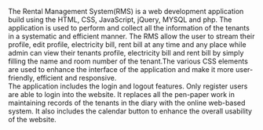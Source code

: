 The Rental Management System(RMS) is a web development application build using the HTML, CSS, JavaScript, jQuery, MYSQL and php. The application is used to perform and collect all the information of the tenants in a systematic and efficient manner. The RMS allow the user to stream their profile, edit profile, electricity bill, rent bill at any time and any place while admin can view their tenants profile, electricity bill and rent bill by simply filling the name and room number of the tenant.The various CSS elements are used to enhance the interface of the application and make it more user-friendly, efficient and responsive.  
                                                            The application includes the login and logout features. Only register users are able to login into the website. It replaces all the pen-paper work in maintaining records of the tenants in the diary with the online web-based system. It also includes the calendar button to enhance the overall usability of the website.
